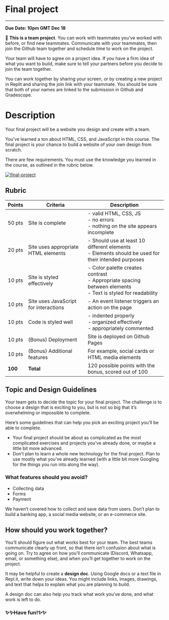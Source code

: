 # Final project

---

**Due Date: 10pm GMT Dec 18**

<aside>

👥 **This is a team project**. You can work with teammates you’ve worked with
before, or find new teammates. Communicate with your teammates, then join the
Github team together and schedule time to work on the project.

Your team will have to agree on a project idea. If you have a firm idea of what
you want to build, make sure to tell your partners before you decide to join
the team together.

You can work together by sharing your screen, or by creating a new project in
Replit and sharing the join link with your teammate. You should be sure that
both of your names are linked to the submission in Github and Gradescope.

</aside>

# Description

Your final project will be a website you design and create with a team.

You’ve learned a ton about HTML, CSS, and JavaScript in this course. The final
project is your chance to build a website of your own design from scratch.

There are few requirements. You must use the knowledge you learned in the
course, as outlined in the rubric below.

[![final-project](https://img.shields.io/static/v1?label=Open%20Project&message=final%20project&color=blue)](https://classroom.github.com/a/_yuQgueb)

## Rubric

| Points | Criteria | Description |
|---|---|---|
| 50 pts | Site is complete  | - valid HTML, CSS, JS<br>- no errors<br>- nothing on the site appears incomplete |
| 20 pts | Site uses appropriate HTML elements | - Should use at least 10 different elements<br>- Elements should be used for their intended purposes |
| 10 pts | Site is styled effectively | - Color palette creates contrast<br>- Appropriate spacing between elements<br>- Text is styled for readability |
| 10 pts | Site uses JavaScript for interactions | - An event listener triggers an action on the page |
| 10 pts | Code is styled well | - indented properly<br>- organized effectively<br>- appropriately commented |
| 10 pts | (Bonus) Deployment | Site is deployed on Github Pages |
| 10 pts | (Bonus) Additional features | For example, social cards or HTML media elements |
| **100** | **Total** | 120 possible points with the bonus, scored out of 100 |

## Topic and Design Guidelines

Your team gets to decide the topic for your final project. The challenge is to
choose a design that is exciting to you, but is not so big that it’s
overwhelming or impossible to complete.

Here’s some guidelines that can help you pick an exciting project you’ll be
able to complete.

- Your final project should be about as complicated as the most complicated
  exercises and projects you’ve already done, or maybe a little bit more advanced.
- Don’t plan to learn a whole new technology for the final project. Plan to use
  mostly what you’ve already learned (with a little bit more Googling for the
  things you run into along the way).

### What features should you **avoid**?

- Collecting data
- Forms
- Payment

We haven’t covered how to collect and save data from users. Don’t plan to build
a banking app, a social media website, or an e-commerce site.

## How should you work together?

You’ll should figure out what works best for your team. The best teams communicate clearly up front, so that there isn’t confusion about what is going on. Try to agree on how you’ll communicate (Discord, Whatsapp, email, or something else), and when you’ll get together to work on the project.

It may be helpful to create a **design doc**. Using Google docs or a text file in Repl.it, write down your ideas. You might include links, images, drawings, and text that helps to explain what you are planning to build.

A design doc can also help you track what work you’ve done, and what work is left to do.

### ✨✨Have fun!✨✨

